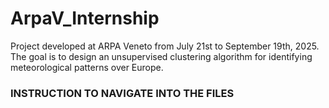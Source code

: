 # ArpaV_Internship
Project developed at ARPA Veneto from July 21st to September 19th, 2025. The goal is to design an unsupervised clustering algorithm for identifying meteorological patterns over Europe.


### INSTRUCTION TO NAVIGATE INTO THE FILES
